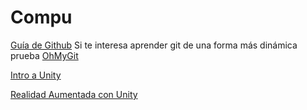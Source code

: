 # Compu

[Guía de Github](ManualGit.pdf)
Si te interesa aprender git de una forma más dinámica prueba [OhMyGit](https://ohmygit.org/)

[Intro a Unity](https://github.com/marielsgtzz/IntroAUnity)

[Realidad Aumentada con Unity](https://github.com/marielsgtzz/RealidadAumentada)

